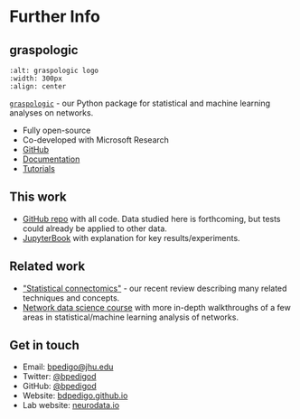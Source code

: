 # Further Info

## graspologic

```{image} images/graspologic_svg.svg
:alt: graspologic logo
:width: 300px
:align: center
```

[`graspologic`](https://github.com/microsoft/graspologic) - our Python package for statistical and machine learning analyses on networks. 
- Fully open-source
- Co-developed with Microsoft Research
- [GitHub](https://github.com/microsoft/graspologic)
- [Documentation](https://microsoft.github.io/graspologic/latest/)
- [Tutorials](https://microsoft.github.io/graspologic/latest/tutorials/index.html)

## This work

- [GitHub repo](https://github.com/neurodata/bilateral-connectome) with all code. Data
  studied here is forthcoming, but tests could already be applied to other data.
- [JupyterBook](http://docs.neurodata.io/bilateral-connectome/) with explanation for 
  key results/experiments.

## Related work
- ["Statistical connectomics"](https://www.annualreviews.org/doi/abs/10.1146/annurev-statistics-042720-023234) - our recent review describing many related techniques and concepts.
- [Network data science course](https://bdpedigo.github.io/networks-course/) with more
  in-depth walkthroughs of a few areas in statistical/machine learning analysis of
  networks.


## Get in touch
- Email: [bpedigo@jhu.edu](mailto:bpedigo@jhu.edu)
- Twitter: [@bpedigod](https://twitter.com/bpedigod)
- GitHub: [@bpedigod](https://github.com/bdpedigo)
- Website: [bdpedigo.github.io](https://bdpedigo.github.io/)
- Lab website: [neurodata.io](https://neurodata.io/)